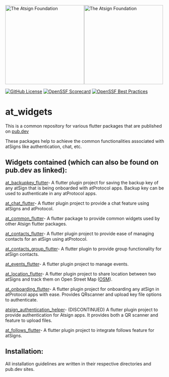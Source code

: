 <a href="https://atsign.com#gh-light-mode-only"><img width=250px src="https://atsign.com/wp-content/uploads/2022/05/atsign-logo-horizontal-color2022.svg#gh-light-mode-only" alt="The Atsign Foundation"></a><a href="https://atsign.com#gh-dark-mode-only"><img width=250px src="https://atsign.com/wp-content/uploads/2023/08/atsign-logo-horizontal-reverse2022-Color.svg#gh-dark-mode-only" alt="The Atsign Foundation"></a>

[![GitHub License](https://img.shields.io/badge/license-BSD3-blue.svg)](./LICENSE)
[![OpenSSF Scorecard](https://api.securityscorecards.dev/projects/github.com/atsign-foundation/at_widgets/badge)](https://securityscorecards.dev/viewer/?uri=github.com/atsign-foundation/at_widgets&sort_by=check-score&sort_direction=desc)
[![OpenSSF Best Practices](https://www.bestpractices.dev/projects/8129/badge)](https://www.bestpractices.dev/projects/8129)

# at_widgets

This is a common repository for various flutter packages that are published
on [pub.dev](https://pub.dev/publishers/atsign.org/packages)

These packages help to achieve the common functionalities associated with
atSigns like authentication, chat, etc.

## Widgets contained (which can also be found on pub.dev as linked):

[at_backupkey_flutter](https://pub.dev/packages/at_backupkey_flutter)- A
flutter plugin project for saving the backup key of any atSign that is being
onboarded with atProtocol apps. Backup key can be used to authenticate in any
atProtocol apps.

[at_chat_flutter](https://pub.dev/packages/at_chat_flutter)- A flutter plugin
project to provide a chat feature using atSigns and atProtocol.

[at_common_flutter](https://pub.dev/packages/at_common_flutter)- A flutter
package to provide common widgets used by other Atsign flutter packages.

[at_contacts_flutter](https://pub.dev/packages/at_contacts_flutter)- A
flutter plugin project to provide ease of managing contacts for an atSign
using atProtocol.

[at_contacts_group_flutter](https://pub.dev/packages/at_contacts_group_flutter)-
A flutter plugin to provide group functionality for atSign contacts.

[at_events_flutter](https://pub.dev/packages/at_events_flutter)- A flutter
plugin project to manage events.

[at_location_flutter](https://pub.dev/packages/at_location_flutter)- A flutter
plugin project to share location between two atSigns and track them on Open
Street Map ([OSM](https://www.openstreetmap.org/)).

[at_onboarding_flutter](https://pub.dev/packages/at_onboarding_flutter)- A
flutter plugin project for onboarding any atSign in atProtocol apps with ease.
Provides QRscanner and upload key file options to authenticate.

[atsign_authentication_helper](https://pub.dev/packages/atsign_authentication_helper)-
(DISCONTINUED) A flutter plugin project to provide authentication for Atsign
apps. It provides both a QR scanner and feature to upload files.

[at_follows_flutter](https://pub.dev/packages/at_follows_flutter)-  A flutter
plugin project to integrate follows feature for atSigns.

## Installation:

All installation guidelines are written in their respective directories and pub.dev sites. 

